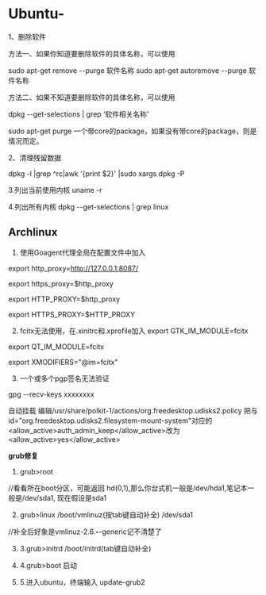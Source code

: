 # Ubuntu-
1、删除软件

方法一、如果你知道要删除软件的具体名称，可以使用               

sudo apt-get remove --purge 软件名称 
sudo apt-get autoremove --purge 软件名称 

方法二、如果不知道要删除软件的具体名称，可以使用

dpkg --get-selections | grep ‘软件相关名称’

sudo apt-get purge 一个带core的package，如果没有带core的package，则是情况而定。

2、清理残留数据

dpkg -l |grep ^rc|awk '{print $2}' |sudo xargs dpkg -P  

3.列出当前使用内核
uname  -r

4.列出所有内核
dpkg --get-selections | grep linux


Archlinux
---------

 1. 使用Goagent代理全局在配置文件中加入

 export http_proxy=http://127.0.0.1:8087/
 
 export https_proxy=$http_proxy
 
 export HTTP_PROXY=$http_proxy
 
 export HTTPS_PROXY=$HTTP_PROXY

 2. fcitx无法使用，在.xinitrc和.xprofile加入
 export GTK_IM_MODULE=fcitx
 
 export QT_IM_MODULE=fcitx
 
 export XMODIFIERS="@im=fcitx"
 

 3. 一个或多个pgp签名无法验证

 gpg --recv-keys xxxxxxxx
 
 自动挂载
 编辑/usr/share/polkit-1/actions/org.freedesktop.udisks2.policy
把与id="org.freedesktop.udisks2.filesystem-mount-system"对应的
<allow_active>auth_admin_keep</allow_active>改为
<allow_active>yes</allow_active>


**grub修复**

 1. grub>root

  //看看所在boot分区，可能返回 hd(0,1),那么你台式机一般是/dev/hda1,笔记本一般是/dev/sda1, 现在假设是sda1

 2. grub>linux /boot/vmlinuz(按tab键自动补全) /dev/sda1

   //补全后好象是vmlinuz-2.6.**-**-generic记不清楚了

 3. 3.grub>initrd /boot/initrd(tab键自动补全)

 4. 4.grub>boot 启动

 5. 5.进入ubuntu，终端输入 update-grub2
